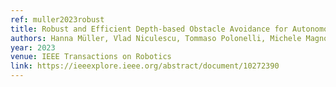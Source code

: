 ```yaml
---
ref: muller2023robust
title: Robust and Efficient Depth-based Obstacle Avoidance for Autonomous Miniaturized UAVs
authors: Hanna Müller, Vlad Niculescu, Tommaso Polonelli, Michele Magno, Luca Benini
year: 2023
venue: IEEE Transactions on Robotics
link: https://ieeexplore.ieee.org/abstract/document/10272390
---
```

